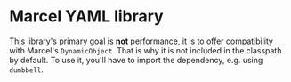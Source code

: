 # Marcel YAML library

This library's primary goal is **not** performance, it is to offer compatibility with Marcel's `DynamicObject`.
That is why it is not included in the classpath by default. To use it, you'll have to import the dependency, e.g.
using `dumbbell`.